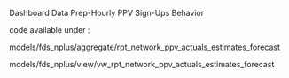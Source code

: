 Dashboard Data Prep-Hourly PPV Sign-Ups Behavior

code available under :

models/fds_nplus/aggregate/rpt_network_ppv_actuals_estimates_forecast

models/fds_nplus/view/vw_rpt_network_ppv_actuals_estimates_forecast
